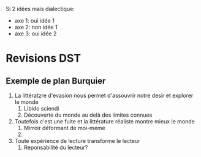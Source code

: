 Si 2 idées mais dialectique:
- axe 1: oui idée 1
- axe 2: non idée 1
- axe 3: oui idée 2

# Revisions DST

## Exemple de plan Burquier

1. La littératzre d'evasion nous permet d'assouvrir notre desir et explorer le monde
   1. Libido sciendi
   2. Découverte du monde au delà des limites connues
2. Toutefois c'est une fuite et la littérature réaliste montre mieux le monde
   1. Mirroir déformant de moi-meme
   2. 
3. Toute expérience de lecture transforme le lecteur
   1. Reponsabilité du lecteur?